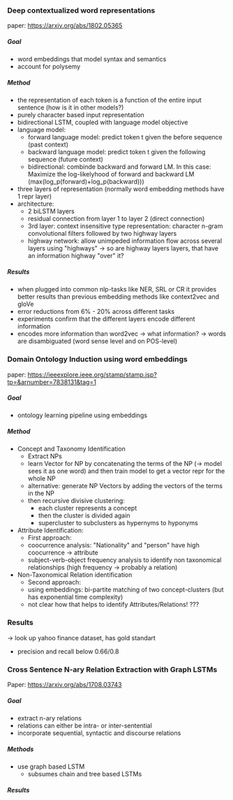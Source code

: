 ### Deep contextualized word representations
paper: https://arxiv.org/abs/1802.05365
##### Goal
- word embeddings that model syntax and semantics
- account for polysemy
##### Method
- the representation of each token is a function of the entire input sentence (how is it in other models?)
- purely character based input representation
- bidirectional LSTM, coupled with language model objective
- language model: 
  - forward language model: predict token t given the before sequence (past context)
  - backward language model: predict token t given the following sequence (future context)
  - bidirectional: combinde backward and forward LM. In this case: Maximize the log-likelyhood of forward and backward LM (max(log_p(forward)+log_p(backward))) 
- three layers of representation (normally word embedding methods have 1 repr layer)
- architecture:
  - 2 biLSTM layers
  - residual connection from layer 1 to layer 2 (direct connection)
  - 3rd layer: context insensitive type representation: character n-gram convolutional filters followed by two highway layers
  - highway network: allow unimpeded information flow across several layers using "highways" -> so are highway layers layers, that have an information highway "over" it?
  
##### Results
- when plugged into common nlp-tasks like NER, SRL or CR it provides better results than previous embedding methods like context2vec and gloVe
- error reductions from 6% - 20% across different tasks
- experiments confirm that the different layers encode different information 
- encodes more information than word2vec -> what information? -> words are disambiguated (word sense level and on POS-level)

### Domain Ontology Induction using word embeddings
paper: https://ieeexplore.ieee.org/stamp/stamp.jsp?tp=&arnumber=7838131&tag=1
##### Goal
- ontology learning pipeline using embeddings
##### Method
- Concept and Taxonomy Identification
  - Extract NPs
  - learn Vector for NP by concatenating the terms of the NP (-> model sees it as one word) and then train model to get a vector repr for the whole NP
  - alternative: generate NP Vectors by adding the vectors of the terms in the NP
  - then recursive divisive clustering:
    - each cluster represents a concept
    - then the cluster is divided again
    - supercluster to subclusters as hypernyms to hyponyms
- Attribute Identification:
  - First approach:
  - coocurrence analysis: "Nationality"  and "person" have high coocurrence -> attribute
  - subject-verb-object frequency analysis to identify non taxonomical relationships (high frequency -> probably a relation)
- Non-Taxonomical Relation identification
  - Second approach:
  - using embeddings: bi-partite matching of two concept-clusters (but has exponential time complexity)
  - not clear how that helps to identify Attributes/Relations! ???
### Results
-> look up yahoo finance dataset, has gold standart
- precision and recall below 0.66/0.8


### Cross Sentence N-ary Relation Extraction with Graph LSTMs
Paper: https://arxiv.org/abs/1708.03743
##### Goal
- extract n-ary relations
- relations can either be intra- or inter-sentential
- incorporate sequential, syntactic and discourse relations
##### Methods
- use graph based LSTM
  - subsumes chain and tree based LSTMs
##### Results
